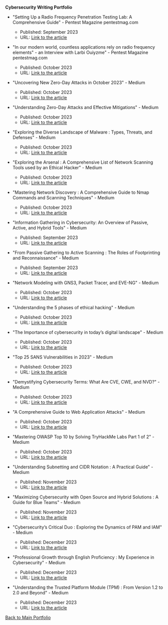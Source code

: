 **Cybersecurity Writing Portfolio**

- "Setting Up a Radio Frequency Penetration Testing Lab: A Comprehensive Guide" - Pentest Magazine pentestmag.com
  - Published: September 2023
  - URL: [Link to the article](https://pentestmag.com/setting-up-a-radio-frequency-penetration-testing-lab-a-comprehensive-guide/)

- "In our modern world, countless applications rely on radio frequency elements" - an Interview with Larbi Ouiyzme" - Pentest Magazine pentestmag.com
  - Published: October 2023
  - URL: [Link to the article](https://pentestmag.com/in-our-modern-world-countless-applications-rely-on-radio-frequency-elements-an-interview-with-larbi-ouiyzme/)

- "Uncovering New Zero-Day Attacks in October 2023" - Medium
  - Published: October 2023
  - URL: [Link to the article](https://medium.com/@Larbi.ouiyzme/uncovering-new-zero-day-attacks-in-october-2023-73ab35e8987d)

- "Understanding Zero-Day Attacks and Effective Mitigations" - Medium
  - Published: October 2023
  - URL: [Link to the article](https://medium.com/@Larbi.ouiyzme/understanding-zero-day-attacks-and-effective-mitigations-fcedb49b2839)

- "Exploring the Diverse Landscape of Malware : Types, Threats, and Defenses" - Medium
  - Published: October 2023
  - URL: [Link to the article](https://medium.com/@Larbi.ouiyzme/exploring-the-diverse-landscape-of-malware-types-threats-and-defenses-ffdcd32d3655)
  
- "Exploring the Arsenal : A Comprehensive List of Network Scanning Tools used by an Ethical Hacker" - Medium
  - Published: October 2023
  - URL: [Link to the article](https://medium.com/@Larbi.ouiyzme/exploring-the-arsenal-a-comprehensive-list-of-network-scanning-tools-used-by-an-ethical-hacker-b50a63cd3a75)

- "Mastering Network Discovery : A Comprehensive Guide to Nmap Commands and Scanning Techniques" - Medium
  - Published: October 2023
  - URL: [Link to the article](https://medium.com/@Larbi.ouiyzme/mastering-network-discovery-a-comprehensive-guide-to-nmap-commands-and-scanning-techniques-541e99466e9c)

- "Information Gathering in Cybersecurity: An Overview of Passive, Active, and Hybrid Tools" - Medium
  - Published: September 2023
  - URL: [Link to the article](https://medium.com/@Larbi.ouiyzme/information-gathering-in-cybersecurity-an-overview-of-passive-active-and-hybrid-tools-c1000d8332fb)

- "From Passive Gathering to Active Scanning : The Roles of Footprinting and Reconnaissance" - Medium
  - Published: September 2023
  - URL: [Link to the article](https://medium.com/@Larbi.ouiyzme/from-passive-gathering-to-active-scanning-the-roles-of-footprinting-and-reconnaissance-3d6995cf5815)

- "Network Modeling with GNS3, Packet Tracer, and EVE-NG" - Medium
  - Published: October 2023
  - URL: [Link to the article](https://medium.com/@Larbi.ouiyzme/network-modeling-with-gns3-packet-tracer-and-eve-ng-b225d7d6ad13)

- "Understanding the 5 phases of ethical hacking" - Medium
  - Published: October 2023
  - URL: [Link to the article](https://medium.com/@Larbi.ouiyzme/understanding-the-5-phases-of-ethical-hacking-6b22cf041083)

- "The Importance of cybersecurity in today’s digital landscape" - Medium
  - Published: October 2023
  - URL: [Link to the article](https://medium.com/@Larbi.ouiyzme/the-importance-of-cybersecurity-in-todays-digital-landscape-0993ea4712f3)

- "Top 25 SANS Vulnerabilities in 2023" - Medium
  - Published: October 2023
  - URL: [Link to the article](https://medium.com/@Larbi.ouiyzme/top-25-sans-vulnerabilities-in-2023-fba17f0e290e)

- "Demystifying Cybersecurity Terms: What Are CVE, CWE, and NVD?" - Medium
  - Published: October 2023
  - URL: [Link to the article](https://medium.com/@Larbi.ouiyzme/demystifying-cybersecurity-terms-what-are-cve-cwe-and-nvd-2eab771add11)

- "A Comprehensive Guide to Web Application Attacks" - Medium
  - Published: October 2023
  - URL: [Link to the article](https://larbi-ouiyzme.medium.com/a-comprehensive-guide-to-web-application-attacks-b74d0f2cc577)
    
- "Mastering OWASP Top 10 by Solving TryHackMe Labs Part 1 of 2" - Medium
  - Published: October 2023
  - URL: [Link to the article](https://larbi-ouiyzme.medium.com/mastering-owasp-top-10-by-solving-tryhackme-labs-part-1-of-2-8248b09ed445)

- "Understanding Subnetting and CIDR Notation : A Practical Guide" - Medium
  - Published: November 2023
  - URL: [Link to the article](https://medium.com/@larbi-ouiyzme/understanding-subnetting-and-cidr-notation-a-practical-guide-7c9c44d2c883)

- "Maximizing Cybersecurity with Open Source and Hybrid Solutions : A Guide for Blue Teams" - Medium
  - Published: November 2023
  - URL: [Link to the article](https://larbi-ouiyzme.medium.com/maximizing-cybersecurity-with-open-source-and-hybrid-solutions-a-guide-for-blue-teams-ff622102f58e)

- "Cybersecurity’s Critical Duo : Exploring the Dynamics of PAM and IAM" - Medium
  - Published: December 2023
  - URL: [Link to the article](https://medium.com/@larbi-ouiyzme/cybersecuritys-critical-duo-exploring-the-dynamics-of-pam-and-iam-e837d488b7f6)

- "Professional Growth through English Proficiency : My Experience in Cybersecurity" - Medium
  - Published: December 2023
  - URL: [Link to the article](https://larbi-ouiyzme.medium.com/professional-growth-through-english-proficiency-my-experience-in-cybersecurity-54bec16ec119)
 
- "Understanding the Trusted Platform Module (TPM) : From Version 1.2 to 2.0 and Beyond" - Medium
  - Published: December 2023
  - URL: [Link to the article](https://medium.com/@larbi-ouiyzme/understanding-the-trusted-platform-module-tpm-from-version-1-2-to-2-0-and-beyond-6c7b6f7bff34)

[Back to Main Portfolio](./README.md)
